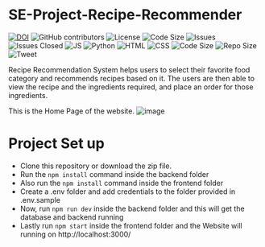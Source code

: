 # SE-Project-Recipe-Recommender
[![DOI](https://zenodo.org/badge/545630184.svg)](https://zenodo.org/badge/latestdoi/545630184)
![GitHub contributors](https://img.shields.io/github/contributors/Kaksha/SE-Project-Recipe-Recommender)
![License](https://img.shields.io/github/license/Kaksha/SE-Project-Recipe-Recommender)
![Code Size](https://img.shields.io/github/languages/code-size/kaksha/SE-Project-Recipe-Recommender)
![Issues](https://img.shields.io/github/issues/Kaksha/SE-Project-Recipe-Recommender)
![Issues Closed](https://img.shields.io/github/issues-closed/kaksha/SE-Project-Recipe-Recommender)
![JS](https://img.shields.io/badge/Javascript--Green)
![Python](https://img.shields.io/badge/Python--Green)
![HTML](https://img.shields.io/badge/HTML--Green)
![CSS](https://img.shields.io/badge/CSS--Green)
![Code Size](https://img.shields.io/github/languages/code-size/Kaksha/SE-Project-Recipe-Recommender)
![Repo Size](https://img.shields.io/github/repo-size/Kaksha/SE-Project-Recipe-Recommender)
![Tweet](https://img.shields.io/twitter/url?url=https%3A%2F%2Fgithub.com%2FKaksha%2FSE-Project-Recipe-Recommender)



Recipe Recommendation System helps users to select their favorite food category and recommends recipes based on it. The users are then able to view the recipe and the ingredients required, and place an order for those ingredients.

This is the Home Page of the website.
![image](https://user-images.githubusercontent.com/23338660/194782226-17e5c173-b7ac-4f2a-816a-3ca7893ccd39.png)


# Project Set up
* Clone this repository or download the zip file.
* Run the ```npm install``` command inside the backend folder
* Also run the ```npm install``` command inside the frontend folder
* Create a .env folder and add credentials to the folder provided in .env.sample
* Now, run ```npm run dev``` inside the backend folder and this will get the database and backend running
* Lastly run ```npm start``` inside the frontend folder and the Website will running on http://localhost:3000/



